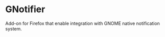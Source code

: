GNotifier
=========

Add-on for Firefox that enable integration with GNOME native
notification system. 
